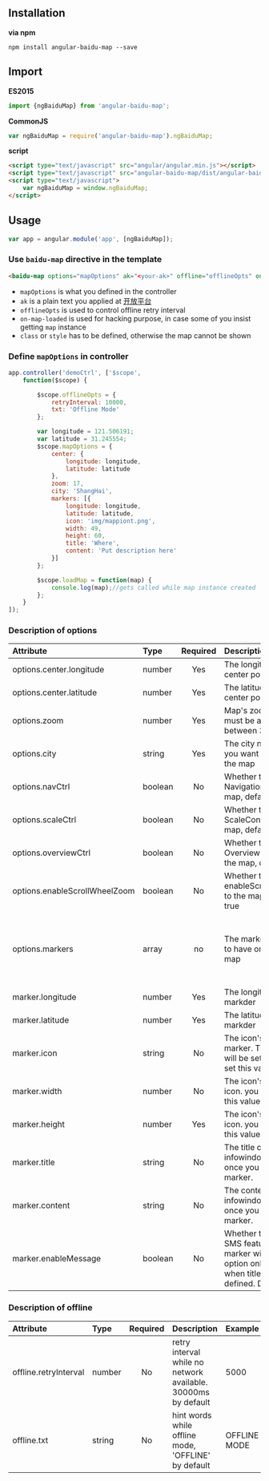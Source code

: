## Installation

**via npm**

```shell
npm install angular-baidu-map --save
```

## Import

**ES2015**

```javascript
import {ngBaiduMap} from 'angular-baidu-map';
```

**CommonJS**

```javascript
var ngBaiduMap = require('angular-baidu-map').ngBaiduMap;
```

**script**

```html
<script type="text/javascript" src="angular/angular.min.js"></script>
<script type="text/javascript" src="angular-baidu-map/dist/angular-baidu-map.js"></script>
<script type="text/javascript">
    var ngBaiduMap = window.ngBaiduMap;
</script>
```

## Usage ##

```JavaScript
var app = angular.module('app', [ngBaiduMap]);
```

### Use `baidu-map` directive in the template

```html
<baidu-map options="mapOptions" ak="<your-ak>" offline="offlineOpts" on-map-loaded="loadMap(map)" class="<style-for-it>"></baidu-map>
```
* `mapOptions` is what you defined in the controller
* `ak` is a plain text you applied at [开放平台](http://lbsyun.baidu.com/apiconsole/key)
* `offlineOpts` is used to control offline retry interval
* `on-map-loaded` is used for hacking purpose, in case some of you insist getting `map` instance
* `class` or `style` has to be defined, otherwise the map cannot be shown

### Define `mapOptions` in controller

```JavaScript
app.controller('demoCtrl', ['$scope',
    function($scope) {

        $scope.offlineOpts = {
            retryInterval: 10000,
            txt: 'Offline Mode'
        };

        var longitude = 121.506191;
        var latitude = 31.245554;
        $scope.mapOptions = {
            center: {
                longitude: longitude,
                latitude: latitude
            },
            zoom: 17,
            city: 'ShangHai',
            markers: [{
                longitude: longitude,
                latitude: latitude,
                icon: 'img/mappiont.png',
                width: 49,
                height: 60,
                title: 'Where',
                content: 'Put description here'
            }]
        };

        $scope.loadMap = function(map) {
            console.log(map);//gets called while map instance created
        };
    }
]);
```

### Description of options

| Attribute        | Type           | Required  | Description | Example  |
| :------------- |:-------------| :-----:| :-----| :-----|
| options.center.longitude | number | Yes | The longitude of the center point | 121.506191 |
| options.center.latitude | number | Yes | The latitude of the center point | 31.245554 |
| options.zoom | number | Yes | Map's zoom level. This must be a number between 3 and 19 | 9 |
| options.city | string | Yes | The city name which you want to display on the map | 'ShangHai' |
| options.navCtrl | boolean | No | Whether to add a NavigationControl to the map, default to true | false |
| options.scaleCtrl | boolean | No | Whether to add a ScaleControl to the map, default to true | false |
| options.overviewCtrl | boolean | No | Whether to add a OverviewMapControl to the map, default to true | false |
| options.enableScrollWheelZoom | boolean | No | Whether to enableScrollWheelZoom to the map, default to true | false
| options.markers | array | no | The markers you'd like to have on the displayed map | [{longitude: longitude,latitude: latitude,icon: 'img/mappiont.png',width: 49,height: 60,title: 'Where',content: 'Put description here'}] |
| marker.longitude | number | Yes | The longitude of the the markder | 121.506191 |
| marker.latitude | number | Yes | The latitude of the the markder | 31.245554 |
| marker.icon | string | No | The icon's url for the marker. The default icon will be set if you haven't set this value. | 'img/mappiont.png' |
| marker.width | number | No | The icon's width for the icon. you have to set this value if `icon` is set. | 40 |
| marker.height | number | Yes | The icon's height for the icon. you have to set this value if `icon` is set. | 60 |
| marker.title | string | No | The title on the infowindow displayed once you click the marker. | 'hello' |
| marker.content | string | No | The content on the infowindow displayed once you click the marker. | 'hello world' |
| marker.enableMessage | boolean | No | Whether to enable the SMS feature for this marker window. This option only available when title/content are defined. Default false | true |


### Description of offline

| Attribute        | Type           | Required  | Description | Example  |
| :------------- |:-------------| :-----:| :-----| :-----|
| offline.retryInterval | number | No | retry interval while no network available. 30000ms by default | 5000 |
| offline.txt | string | No | hint words while offline mode, 'OFFLINE' by default | OFFLINE MODE |
